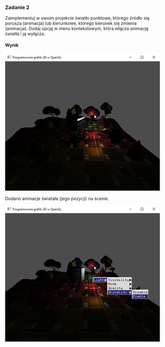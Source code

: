 ### Zadanie 2

Zaimplementuj w swoim projekcie światło punktowe, którego źródło się porusza (animacja) lub kierunkowe, którego kierunek się zmienia (animacja). Dodaj opcję w menu kontekstowym, która włącza animację światła i ją wyłącza.

#### Wynik

![Screen1](Screen1.gif)

Dodano animacje światała (jego pozycji) na scenie.

![Screen2](Screen2.png)